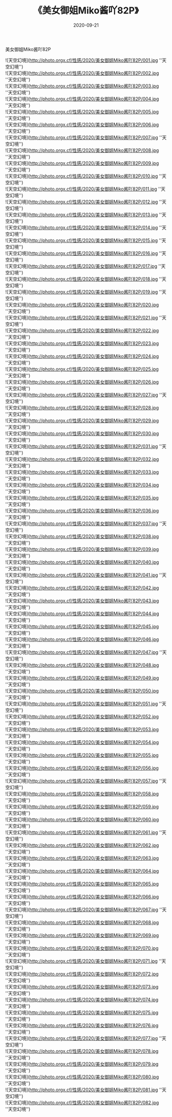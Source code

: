 ﻿---
layout: post
title:  《美女御姐Miko酱吖82P》
date:   2020-09-21
img: http://photo.orgx.cf/性感/2020/美女御姐Miko酱吖82P/000.jpg
categories: [美女, 性感, 泳衣]
---

美女御姐Miko酱吖82P



![天空幻境](http://photo.orgx.cf/性感/2020/美女御姐Miko酱吖82P/001.jpg ''天空幻境'') <br>
![天空幻境](http://photo.orgx.cf/性感/2020/美女御姐Miko酱吖82P/002.jpg ''天空幻境'') <br>
![天空幻境](http://photo.orgx.cf/性感/2020/美女御姐Miko酱吖82P/003.jpg ''天空幻境'') <br>
![天空幻境](http://photo.orgx.cf/性感/2020/美女御姐Miko酱吖82P/004.jpg ''天空幻境'') <br>
![天空幻境](http://photo.orgx.cf/性感/2020/美女御姐Miko酱吖82P/005.jpg ''天空幻境'') <br>
![天空幻境](http://photo.orgx.cf/性感/2020/美女御姐Miko酱吖82P/006.jpg ''天空幻境'') <br>
![天空幻境](http://photo.orgx.cf/性感/2020/美女御姐Miko酱吖82P/007.jpg ''天空幻境'') <br>
![天空幻境](http://photo.orgx.cf/性感/2020/美女御姐Miko酱吖82P/008.jpg ''天空幻境'') <br>
![天空幻境](http://photo.orgx.cf/性感/2020/美女御姐Miko酱吖82P/009.jpg ''天空幻境'') <br>
![天空幻境](http://photo.orgx.cf/性感/2020/美女御姐Miko酱吖82P/010.jpg ''天空幻境'') <br>
![天空幻境](http://photo.orgx.cf/性感/2020/美女御姐Miko酱吖82P/011.jpg ''天空幻境'') <br>
![天空幻境](http://photo.orgx.cf/性感/2020/美女御姐Miko酱吖82P/012.jpg ''天空幻境'') <br>
![天空幻境](http://photo.orgx.cf/性感/2020/美女御姐Miko酱吖82P/013.jpg ''天空幻境'') <br>
![天空幻境](http://photo.orgx.cf/性感/2020/美女御姐Miko酱吖82P/014.jpg ''天空幻境'') <br>
![天空幻境](http://photo.orgx.cf/性感/2020/美女御姐Miko酱吖82P/015.jpg ''天空幻境'') <br>
![天空幻境](http://photo.orgx.cf/性感/2020/美女御姐Miko酱吖82P/016.jpg ''天空幻境'') <br>
![天空幻境](http://photo.orgx.cf/性感/2020/美女御姐Miko酱吖82P/017.jpg ''天空幻境'') <br>
![天空幻境](http://photo.orgx.cf/性感/2020/美女御姐Miko酱吖82P/018.jpg ''天空幻境'') <br>
![天空幻境](http://photo.orgx.cf/性感/2020/美女御姐Miko酱吖82P/019.jpg ''天空幻境'') <br>
![天空幻境](http://photo.orgx.cf/性感/2020/美女御姐Miko酱吖82P/020.jpg ''天空幻境'') <br>
![天空幻境](http://photo.orgx.cf/性感/2020/美女御姐Miko酱吖82P/021.jpg ''天空幻境'') <br>
![天空幻境](http://photo.orgx.cf/性感/2020/美女御姐Miko酱吖82P/022.jpg ''天空幻境'') <br>
![天空幻境](http://photo.orgx.cf/性感/2020/美女御姐Miko酱吖82P/023.jpg ''天空幻境'') <br>
![天空幻境](http://photo.orgx.cf/性感/2020/美女御姐Miko酱吖82P/024.jpg ''天空幻境'') <br>
![天空幻境](http://photo.orgx.cf/性感/2020/美女御姐Miko酱吖82P/025.jpg ''天空幻境'') <br>
![天空幻境](http://photo.orgx.cf/性感/2020/美女御姐Miko酱吖82P/026.jpg ''天空幻境'') <br>
![天空幻境](http://photo.orgx.cf/性感/2020/美女御姐Miko酱吖82P/027.jpg ''天空幻境'') <br>
![天空幻境](http://photo.orgx.cf/性感/2020/美女御姐Miko酱吖82P/028.jpg ''天空幻境'') <br>
![天空幻境](http://photo.orgx.cf/性感/2020/美女御姐Miko酱吖82P/029.jpg ''天空幻境'') <br>
![天空幻境](http://photo.orgx.cf/性感/2020/美女御姐Miko酱吖82P/030.jpg ''天空幻境'') <br>
![天空幻境](http://photo.orgx.cf/性感/2020/美女御姐Miko酱吖82P/031.jpg ''天空幻境'') <br>
![天空幻境](http://photo.orgx.cf/性感/2020/美女御姐Miko酱吖82P/032.jpg ''天空幻境'') <br>
![天空幻境](http://photo.orgx.cf/性感/2020/美女御姐Miko酱吖82P/033.jpg ''天空幻境'') <br>
![天空幻境](http://photo.orgx.cf/性感/2020/美女御姐Miko酱吖82P/034.jpg ''天空幻境'') <br>
![天空幻境](http://photo.orgx.cf/性感/2020/美女御姐Miko酱吖82P/035.jpg ''天空幻境'') <br>
![天空幻境](http://photo.orgx.cf/性感/2020/美女御姐Miko酱吖82P/036.jpg ''天空幻境'') <br>
![天空幻境](http://photo.orgx.cf/性感/2020/美女御姐Miko酱吖82P/037.jpg ''天空幻境'') <br>
![天空幻境](http://photo.orgx.cf/性感/2020/美女御姐Miko酱吖82P/038.jpg ''天空幻境'') <br>
![天空幻境](http://photo.orgx.cf/性感/2020/美女御姐Miko酱吖82P/039.jpg ''天空幻境'') <br>
![天空幻境](http://photo.orgx.cf/性感/2020/美女御姐Miko酱吖82P/040.jpg ''天空幻境'') <br>
![天空幻境](http://photo.orgx.cf/性感/2020/美女御姐Miko酱吖82P/041.jpg ''天空幻境'') <br>
![天空幻境](http://photo.orgx.cf/性感/2020/美女御姐Miko酱吖82P/042.jpg ''天空幻境'') <br>
![天空幻境](http://photo.orgx.cf/性感/2020/美女御姐Miko酱吖82P/043.jpg ''天空幻境'') <br>
![天空幻境](http://photo.orgx.cf/性感/2020/美女御姐Miko酱吖82P/044.jpg ''天空幻境'') <br>
![天空幻境](http://photo.orgx.cf/性感/2020/美女御姐Miko酱吖82P/045.jpg ''天空幻境'') <br>
![天空幻境](http://photo.orgx.cf/性感/2020/美女御姐Miko酱吖82P/046.jpg ''天空幻境'') <br>
![天空幻境](http://photo.orgx.cf/性感/2020/美女御姐Miko酱吖82P/047.jpg ''天空幻境'') <br>
![天空幻境](http://photo.orgx.cf/性感/2020/美女御姐Miko酱吖82P/048.jpg ''天空幻境'') <br>
![天空幻境](http://photo.orgx.cf/性感/2020/美女御姐Miko酱吖82P/049.jpg ''天空幻境'') <br>
![天空幻境](http://photo.orgx.cf/性感/2020/美女御姐Miko酱吖82P/050.jpg ''天空幻境'') <br>
![天空幻境](http://photo.orgx.cf/性感/2020/美女御姐Miko酱吖82P/051.jpg ''天空幻境'') <br>
![天空幻境](http://photo.orgx.cf/性感/2020/美女御姐Miko酱吖82P/052.jpg ''天空幻境'') <br>
![天空幻境](http://photo.orgx.cf/性感/2020/美女御姐Miko酱吖82P/053.jpg ''天空幻境'') <br>
![天空幻境](http://photo.orgx.cf/性感/2020/美女御姐Miko酱吖82P/054.jpg ''天空幻境'') <br>
![天空幻境](http://photo.orgx.cf/性感/2020/美女御姐Miko酱吖82P/055.jpg ''天空幻境'') <br>
![天空幻境](http://photo.orgx.cf/性感/2020/美女御姐Miko酱吖82P/056.jpg ''天空幻境'') <br>
![天空幻境](http://photo.orgx.cf/性感/2020/美女御姐Miko酱吖82P/057.jpg ''天空幻境'') <br>
![天空幻境](http://photo.orgx.cf/性感/2020/美女御姐Miko酱吖82P/058.jpg ''天空幻境'') <br>
![天空幻境](http://photo.orgx.cf/性感/2020/美女御姐Miko酱吖82P/059.jpg ''天空幻境'') <br>
![天空幻境](http://photo.orgx.cf/性感/2020/美女御姐Miko酱吖82P/060.jpg ''天空幻境'') <br>
![天空幻境](http://photo.orgx.cf/性感/2020/美女御姐Miko酱吖82P/061.jpg ''天空幻境'') <br>
![天空幻境](http://photo.orgx.cf/性感/2020/美女御姐Miko酱吖82P/062.jpg ''天空幻境'') <br>
![天空幻境](http://photo.orgx.cf/性感/2020/美女御姐Miko酱吖82P/063.jpg ''天空幻境'') <br>
![天空幻境](http://photo.orgx.cf/性感/2020/美女御姐Miko酱吖82P/064.jpg ''天空幻境'') <br>
![天空幻境](http://photo.orgx.cf/性感/2020/美女御姐Miko酱吖82P/065.jpg ''天空幻境'') <br>
![天空幻境](http://photo.orgx.cf/性感/2020/美女御姐Miko酱吖82P/066.jpg ''天空幻境'') <br>
![天空幻境](http://photo.orgx.cf/性感/2020/美女御姐Miko酱吖82P/067.jpg ''天空幻境'') <br>
![天空幻境](http://photo.orgx.cf/性感/2020/美女御姐Miko酱吖82P/068.jpg ''天空幻境'') <br>
![天空幻境](http://photo.orgx.cf/性感/2020/美女御姐Miko酱吖82P/069.jpg ''天空幻境'') <br>
![天空幻境](http://photo.orgx.cf/性感/2020/美女御姐Miko酱吖82P/070.jpg ''天空幻境'') <br>
![天空幻境](http://photo.orgx.cf/性感/2020/美女御姐Miko酱吖82P/071.jpg ''天空幻境'') <br>
![天空幻境](http://photo.orgx.cf/性感/2020/美女御姐Miko酱吖82P/072.jpg ''天空幻境'') <br>
![天空幻境](http://photo.orgx.cf/性感/2020/美女御姐Miko酱吖82P/073.jpg ''天空幻境'') <br>
![天空幻境](http://photo.orgx.cf/性感/2020/美女御姐Miko酱吖82P/074.jpg ''天空幻境'') <br>
![天空幻境](http://photo.orgx.cf/性感/2020/美女御姐Miko酱吖82P/075.jpg ''天空幻境'') <br>
![天空幻境](http://photo.orgx.cf/性感/2020/美女御姐Miko酱吖82P/076.jpg ''天空幻境'') <br>
![天空幻境](http://photo.orgx.cf/性感/2020/美女御姐Miko酱吖82P/077.jpg ''天空幻境'') <br>
![天空幻境](http://photo.orgx.cf/性感/2020/美女御姐Miko酱吖82P/078.jpg ''天空幻境'') <br>
![天空幻境](http://photo.orgx.cf/性感/2020/美女御姐Miko酱吖82P/079.jpg ''天空幻境'') <br>
![天空幻境](http://photo.orgx.cf/性感/2020/美女御姐Miko酱吖82P/080.jpg ''天空幻境'') <br>
![天空幻境](http://photo.orgx.cf/性感/2020/美女御姐Miko酱吖82P/081.jpg ''天空幻境'') <br>
![天空幻境](http://photo.orgx.cf/性感/2020/美女御姐Miko酱吖82P/082.jpg ''天空幻境'') <br>